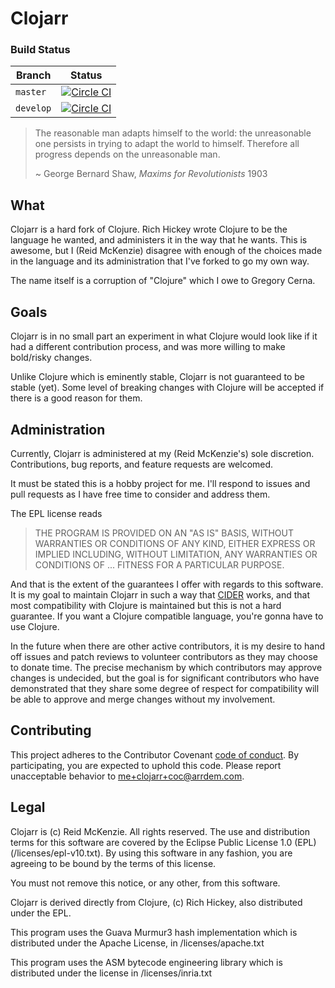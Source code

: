# Clojarr

### Build Status

Branch | Status
----------|--------
`master` | [![Circle CI](https://circleci.com/gh/arrdem/clojarr/tree/master.svg?style=svg)](https://circleci.com/gh/arrdem/clojarr/tree/master) | 
`develop` | [![Circle CI](https://circleci.com/gh/arrdem/clojarr/tree/develop.svg?style=svg)](https://circleci.com/gh/arrdem/clojarr/tree/develop)

> The reasonable man adapts himself to the world: the unreasonable one
> persists in trying to adapt the world to himself. Therefore all
> progress depends on the unreasonable man.
> 
> ~ George Bernard Shaw, _Maxims for Revolutionists_ 1903

## What

Clojarr is a hard fork of Clojure. Rich Hickey wrote Clojure to be the
language he wanted, and administers it in the way that he wants. This is
awesome, but I (Reid McKenzie) disagree with enough of the choices made in the
language and its administration that I've forked to go my own way.

The name itself is a corruption of "Clojure" which I owe to Gregory
Cerna.

## Goals

Clojarr is in no small part an experiment in what Clojure would look
like if it had a different contribution process, and was more willing
to make bold/risky changes.

Unlike Clojure which is eminently stable, Clojarr is not guaranteed to be
stable (yet). Some level of breaking changes with Clojure will
be accepted if there is a good reason for them.

## Administration

Currently, Clojarr is administered at my (Reid McKenzie's) sole
discretion. Contributions, bug reports, and feature requests are
welcomed.

It must be stated this is a hobby project for me. I'll respond to
issues and pull requests as I have free time to consider and address
them.
 
The EPL license reads

> THE PROGRAM IS PROVIDED ON AN "AS IS" BASIS, WITHOUT WARRANTIES OR
> CONDITIONS OF ANY KIND, EITHER EXPRESS OR IMPLIED INCLUDING, WITHOUT
> LIMITATION, ANY WARRANTIES OR CONDITIONS OF ... FITNESS FOR A
> PARTICULAR PURPOSE.

And that is the extent of the guarantees I offer with regards to this
software. It is my goal to maintain Clojarr in such a way that
[CIDER](https://github.com/clojure-emacs/cider) works, and that most
compatibility with Clojure is maintained but this is not a hard
guarantee. If you want a Clojure compatible language, you're gonna
have to use Clojure.

In the future when there are other active contributors, it is my
desire to hand off issues and patch reviews to volunteer contributors
as they may choose to donate time. The precise mechanism by which
contributors may approve changes is undecided, but the goal is for
significant contributors who have demonstrated that they share some
degree of respect for compatibility will be able to approve and merge
changes without my involvement.

## Contributing

This project adheres to the Contributor Covenant
[code of conduct](CODE_OF_CONDUCT.md).  By participating, you are
expected to uphold this code.  Please report unacceptable behavior to
[me+clojarr+coc@arrdem.com](mailto:me+clojarr+coc@arrdem.com).

## Legal

Clojarr is (c) Reid McKenzie. All rights reserved. The use and
distribution terms for this software are covered by the Eclipse Public
License 1.0 (EPL) (/licenses/epl-v10.txt). By using this software in
any fashion, you are agreeing to be bound by the terms of this
license.

You must not remove this notice, or any other, from this software.

Clojarr is derived directly from Clojure, (c) Rich Hickey, also
distributed under the EPL.

This program uses the Guava Murmur3 hash implementation which is
distributed under the Apache License, in /licenses/apache.txt

This program uses the ASM bytecode engineering library which is
distributed under the license in /licenses/inria.txt
